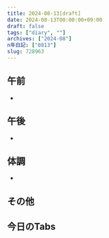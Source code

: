 ```yaml
---
title: 2024-08-13[draft]
date: 2024-08-13T00:00:00+09:00
draft: false
tags: ["diary", ""]
archives: ["2024-08"]
n年日記: ["0813"]
slug: 728963
---
```

## 午前
- 
## 午後
- 
## 体調
- 
## その他
## 今日のTabs